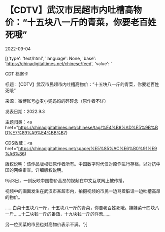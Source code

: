 # 【CDTV】武汉市民超市内吐槽高物价：“十五块八一斤的青菜，你要老百姓死哦”

2022-09-04

[{'type': 'text/html', 'language': None, 'base': 'https://chinadigitaltimes.net/chinese/feed', 'value': '

CDT 档案卡

标题：【CDTV】武汉市民超市内吐槽高物价：“十五块八一斤的青菜，你要老百姓死哦”

来源：微博账号@麦小兜妈妈的碎碎念（原作者不详）

发表日期：2022.9.3

主题归类：<a href="https://chinadigitaltimes.net/chinese/tag/%E4%B8%AD%E5%9B%BD%E7%89%A9%E4%BB%B7)

CDS收藏：<a href="https://chinadigitaltimes.net/space/%E5%85%AC%E6%B0%91%E9%A6%86)

版权说明：该作品版权归原作者所有。中国数字时代仅对原作进行存档，以对抗中国的网络审查。详细版权说明。







9月3日，一则反映中国物价高昂的视频在中文互联网上被传播。

视频中的画面发生在武汉市某超市内，拍摄视频的市民一边骂着脏话一边吐槽高昂的物价。



&#8230;&#8230;白菜十五块八一斤，十五块八一斤的青菜，你要老百姓死哦。娃娃菜十四块八一斤&#8230;&#8230;十二块钱一斤的番茄，十九块钱一斤的洋葱&#8230;&#8230;



另一位买菜的市民也对高物价表示不满。'}]
